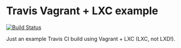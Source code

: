 # Travis Vagrant + LXC example

[![Build Status](https://travis-ci.org/francma/travis-vagrant-example.svg?branch=master)](https://travis-ci.org/francma/travis-vagrant-example)

Just an example Travis CI build using Vagrant + LXC (LXC, not LXD!).